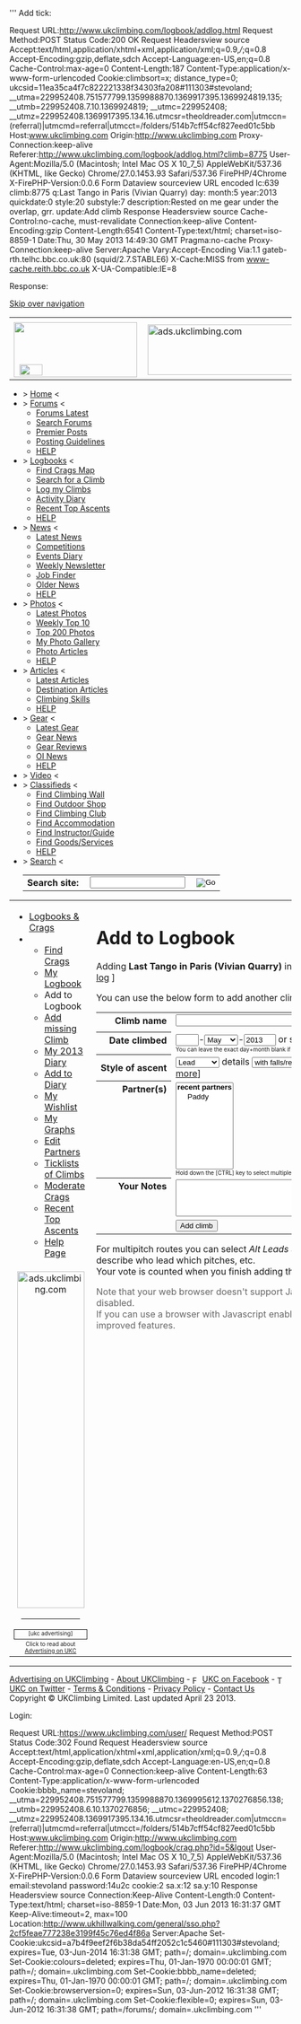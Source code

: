 '''
Add tick:


Request URL:http://www.ukclimbing.com/logbook/addlog.html
Request Method:POST
Status Code:200 OK
Request Headersview source
Accept:text/html,application/xhtml+xml,application/xml;q=0.9,*/*;q=0.8
Accept-Encoding:gzip,deflate,sdch
Accept-Language:en-US,en;q=0.8
Cache-Control:max-age=0
Content-Length:187
Content-Type:application/x-www-form-urlencoded
Cookie:climbsort=x; distance_type=0; ukcsid=11ea35ca4f7c822221338f34303fa208#111303#stevoland; __utma=229952408.751577799.1359988870.1369917395.1369924819.135; __utmb=229952408.7.10.1369924819; __utmc=229952408; __utmz=229952408.1369917395.134.16.utmcsr=theoldreader.com|utmccn=(referral)|utmcmd=referral|utmcct=/folders/514b7cff54cf827eed01c5bb
Host:www.ukclimbing.com
Origin:http://www.ukclimbing.com
Proxy-Connection:keep-alive
Referer:http://www.ukclimbing.com/logbook/addlog.html?climb=8775
User-Agent:Mozilla/5.0 (Macintosh; Intel Mac OS X 10_7_5) AppleWebKit/537.36 (KHTML, like Gecko) Chrome/27.0.1453.93 Safari/537.36 FirePHP/4Chrome
X-FirePHP-Version:0.0.6
Form Dataview sourceview URL encoded
lc:639
climb:8775
q:Last Tango in Paris (Vivian Quarry)
day:
month:5
year:2013
quickdate:0
style:20
substyle:7
description:Rested on me gear under the overlap, grr.
update:Add climb
Response Headersview source
Cache-Control:no-cache, must-revalidate
Connection:keep-alive
Content-Encoding:gzip
Content-Length:6541
Content-Type:text/html; charset=iso-8859-1
Date:Thu, 30 May 2013 14:49:30 GMT
Pragma:no-cache
Proxy-Connection:keep-alive
Server:Apache
Vary:Accept-Encoding
Via:1.1 gateb-rth.telhc.bbc.co.uk:80 (squid/2.7.STABLE6)
X-Cache:MISS from www-cache.reith.bbc.co.uk
X-UA-Compatible:IE=8


Response:

<!DOCTYPE html PUBLIC '-//W3C//DTD XHTML 1.0 Transitional//EN' 'http://www.w3.org/TR/xhtml1/DTD/xhtml1-transitional.dtd'>
<html xmlns='http://www.w3.org/1999/xhtml' xml:lang='en' lang='en'><head><title>UKC Logbook - Add to Logbook</title>
<link rel='stylesheet' type='text/css' href='http://ukc2.com/core/core2.css' />
<link rel='shortcut icon' href='http://ukc2.com/core/favicon.ico' />
<link rel='top' title='UKC homepage' href='/' /><link rel='search' title='Search' href='/general/search.html' />
<link rel='stylesheet' type='text/css' href='http://ukc2.com/core/ajax.css' title='styles' />
<script type='text/javascript' src='livesearch.js'></script>
</head>
<body onload='liveSearchInit()'><div id='wrap'>
<a class="skiplink" href="#main" accesskey="s">Skip over navigation</a><table cellpadding="0" cellspacing="0" id="top" summary="">
<tr id='topbar'><td></td><td align='right' id='login'></td></tr>
<tr><td width='220' height='98'><div style='position:relative'><a href='/' title='UKC homepage'><img src='http://ukc2.com/core/1px.gif' width='220' height='98' border='0' alt='' /></a><a href='http://www.ukhillwalking.com/' title='UKH homepage' style='position:absolute; left:10px; top:75px'><img src='http://ukc2.com/core/miniukh.png' width='41' height='20' border='0' alt='' /></a></div></td><td id='banner'><a href='http://ads.ukclimbing.com/click.php?id=5545&amp;uri=4' target='_blank'><img src='http://ukc2.com/ads/i/5545.gif' width='728' height='90' alt='ads.ukclimbing.com' hspace='3' border='0' /></a></td></tr>
</table>
<div id="menubar" class="nocontent">
<ul>
<li>&gt; <a href="/" title="UKC homepage" accesskey="1">Home</a> &lt;</li>
<li>&gt; <a href="/forums/">Forums</a> &lt;
<ul class="drop">
<li><a href='/forums/'>Forums Latest</a></li>
<li><a href='/forums/info/search.php'>Search Forums</a></li>
<li><a href='/forums/i.php?f=16'>Premier Posts</a></li>
<li><a href='/forums/info/guidelines.html'>Posting Guidelines</a></li>
<li><a href='/forums/info/help.html'>HELP</a></li>
</ul></li>
<li class='sel'>&gt; <a href="/logbook/">Logbooks</a> &lt;
<ul class="drop">
<li><a href='/logbook/map/'>Find Crags Map</a></li>
<li><a href='/logbook/'>Search for a Climb</a></li>
<li><a href='/logbook/showlog.html'>Log my Climbs</a></li>
<li><a href='/logbook/e.php?d=2013'>Activity Diary</a></li>
<li><a href='/logbook/topascents.html'>Recent Top Ascents</a></li>
<li><a href='/logbook/help.html'>HELP</a></li>
</ul>
</li>
<li>&gt; <a href="/news/">News</a> &lt;
<ul class="drop">
<li><a href='/news/'>Latest News</a></li>
<li><a href='/articles/older.html?category=7'>Competitions</a></li>
<li><a href='/news/events.html'>Events Diary</a></li>
<li><a href='/news/newsletter.html'>Weekly Newsletter</a></li>
<li><a href='/gear/list.php?type=27&amp;brand='>Job Finder</a></li>
<li><a href='/news/older.html'>Older News</a></li>
<li><a href='/news/help.html'>HELP</a></li>
</ul></li>
<li>&gt; <a href="/photos/">Photos</a> &lt;
<ul class="drop">
<li><a href='/photos/thisweek.html'>Latest Photos</a></li>
<li><a href='/photos/top10.html'>Weekly Top 10</a></li>
<li><a href='/photos/top200.html'>Top 200 Photos</a></li>
<li><a href='/photos/author.html'>My Photo Gallery</a></li>
<li><a href='/articles/older.html?category=5'>Photo Articles</a></li>
<li><a href='/photos/help.html'>HELP</a></li>
</ul></li>
<li>&gt; <a href="/articles/">Articles</a> &lt;
<ul class="drop">
<li><a href='/articles/'>Latest Articles</a></li>
<li><a href='/articles/older.html?category=2'>Destination Articles</a></li>
<li><a href='/articles/older.html?category=3'>Climbing Skills</a></li>
<li><a href='/articles/help.html'>HELP</a></li>
</ul></li>
<li>&gt; <a href="/gear/">Gear</a> &lt;
<ul class="drop">
<li><a href='/gear/'>Latest Gear</a></li>
<li><a href='/gear/list.php?older=6'>Gear News</a></li>
<li><a href='/gear/list.php?older=4'>Gear Reviews</a></li>
<li><a href='/gear/list.php?type=7&amp;brand='>OI News</a></li>
<li><a href='/gear/help.html'>HELP</a></li>
</ul></li>
<li>&gt; <a href="/videos/" title="Climbing videos">Video</a> &lt;</li>
<li>&gt; <a href="/listings/">Classifieds</a> &lt;
<ul class="drop">
<li><a href='/listings/?t=wall'>Find Climbing Wall</a></li>
<li><a href='/listings/?t=shop'>Find Outdoor Shop</a></li>
<li><a href='/listings/?t=club'>Find Climbing Club</a></li>
<li><a href='/listings/?t=stay'>Find Accommodation</a></li>
<li><a href='/listings/?t=learn'>Find Instructor/Guide</a></li>
<li><a href='/listings/?t=gear'>Find Goods/Services</a></li>
<li><a href='/listings/help.html'>HELP</a></li>
</ul></li>
<li>&gt; <a href="/general/search.html" title="Search this site" accesskey="4">Search</a> &lt;<div id="searchbox" onmouseover='document.topsearch.q.focus()' onmouseout='document.topsearch.q.blur()'><form method="get" name="topsearch" action="/general/search.html">
<input type="hidden" name="cof" value="FORID:11" /><input type="hidden" name="ie" value="UTF-8" /><input type="hidden" name="cx" value="012320157739014986830:zyxmlwsazli" /><table cellpadding='0' cellspacing='0'><tr><td><b>Search site:&nbsp;</b></td><td><input type="text" name="q" size="25" style='width:170px' maxlength="255" value="" /></td><td><input type="image" name="sa" src="http://ukc2.com/core/searchdg.gif" alt="Go" style="padding-left:4px" /></td></tr></table></form></div></li>
</ul>
</div>

<table cellpadding="0" cellspacing="0" width="100%" summary="" id="page">
<tr valign="top">
<td id='sidenav' class='nocontent'>
<ul>
<li><a href="/logbook/index.html">Logbooks &amp; Crags</a></li>
<li><ul>
<li><a href="/logbook/map/index.html">Find Crags</a></li>
<li><a href="/logbook/showlog.html?id=111303">My Logbook</a></li>
<li class='sel'>Add to Logbook</li>
<li><a href="/logbook/addclimb.html">Add missing Climb</a></li>
<li><a href="/logbook/e.php?d=2013&amp;u=111303">My 2013 Diary</a></li>
<li><a href="/logbook/adddiary.html">Add to Diary</a></li>
<li><a href="/logbook/showlist.html?id=111303">My Wishlist</a></li>
<li><a href="/logbook/showgraph.html?id=111303">My Graphs</a></li>
<li><a href="/logbook/partners.html">Edit Partners</a></li>
<li><a href="/logbook/sets.html">Ticklists of Climbs</a></li>
<li><a href="/logbook/moderate.html">Moderate Crags</a></li>
<li><a href="/logbook/topascents.html">Recent Top Ascents</a></li>
<li><a href="/logbook/help.html">Help Page</a></li>
</ul></li>
</ul>
<center><div style='padding:7px 0 3px 0'><a href='http://ads.ukclimbing.com/click.php?id=5591&amp;uri=46' target='_blank'><img src='http://ukc2.com/ads/b/5591.jpg' width='120' height='600' alt='ads.ukclimbing.com' style='border:none' /></a>
</div>
<hr width='80%' />
<font size='1'><a href='http://ads.ukclimbing.com/' target='_blank'><img src='http://ukc2.com/core/ukc-ad.gif' width='129' height='16' vspace='2' alt="[ukc advertising]" border='1' /></a><br />
Click to read about <a href='http://ads.ukclimbing.com/' target='_blank'>Advertising on UKC</a></font></center></td>
<td id='main'>
<h1>Add to Logbook</h1>
<p>
Adding <b>Last Tango in Paris (Vivian Quarry)</b> into your logbook...
OK. [ <a href='editlog.html?id=2979458'>edit log</a> ]
<p>
You can use the below form to add another climb to your Logbook:<p>
<form method='post' name='searchform' action='addlog.html' id='searchform' onSubmit="return verify(this) && liveSearchSubmit('climb')"><input type='hidden' name='lc' value='639' />
<div id='voting' style='float:right'></div>
<table cellspacing='2' cellpadding='1'><tr valign='top'><th align='right'>Climb name</th><td><input type='hidden' name='climb' value='0' /><input type='text' id='livesearch' name='q' size='40' maxlength='117' value="" onkeypress="liveSearchStart(this)" onblur='liveSearchHideDelayed()' onChange='if (document.searchform.climb2) document.searchform.climb2.selectedIndex=0' /> <script language="JavaScript" type="text/javascript"><!--
document.write("<input name=find type=button value='Find' onClick='if (document.searchform.q.value.length < 1) { alert(\"Please enter part of the climb name to find\") } else { this.form.submit() }' />");
//  --></script>
<noscript><input name='find' type='submit' value="Find" /></noscript>
</td></tr>
<tr><td height='1'> </td><td><div id='LSResult' style='display: none'><ul id='LSShadow'> </ul></div></td></tr>
<tr><th align='right' valign='top' nowrap>Date climbed</th><td nowrap><input type='text' name='day' size='2' maxlength='2' value="" onChange='document.searchform.quickdate.selectedIndex=0' />-<select name='month' onChange='document.searchform.quickdate.selectedIndex=0'><option value='0'>month</option><option value='1'>Jan</option><option value='2'>Feb</option><option value='3'>Mar</option><option value='4'>Apr</option><option value='5' SELECTED>May</option><option value='6'>Jun</option><option value='7'>Jul</option><option value='8'>Aug</option><option value='9'>Sep</option><option value='10'>Oct</option><option value='11'>Nov</option><option value='12'>Dec</option></select>-<input type='text' name='year' size='4' maxlength='4' value="2013" onChange='document.searchform.quickdate.selectedIndex=0' /> or select <select name=quickdate onChange='if (this.selectedIndex > 0) setdate(this.value)'><option value='0'>quick dates</option><option value='20130530'>Today</option><option value='20130529'>Yesterday</option><option value='20130528'>Tue 28th</option><option value='20130527'>Mon 27th</option><option value='20130526'>Sun 26th</option><option value='20130525'>Sat 25th</option><option value='20130524'>Fri 24th</option></select><br /><font size='1'>You can leave the exact day+month blank if you can't remember or don't care!</font></td></tr>
<tr><th align='right' nowrap>Style of ascent</th><td><select name='style' onChange='document.searchform.substyle.selectedIndex=0; switchAscent(this.selectedIndex)'><option value='0'>optional</option><option value='50'>Boulder</option><option value='10'>Solo</option><option value='20' SELECTED>Lead</option><option value='60'>Alt Leads</option><option value='30'>Second</option><option value='40'>Top-rope</option></select>&nbsp;details&nbsp;<select name='substyle'><option value='0'>&nbsp;</option><option value='1'>clean onsight</option><option value='2'>clean with beta</option><option value='3'>clean no falls (repeat ascent)</option><option value='5'>clean after practice (redpoint)</option><option value='7' SELECTED>with falls/rests (dogged)</option><option value='9'>did not finish</option></select> [<a href='help.html#style' target='help' title='Read more about the different Styles of ascent'>read more</a>]<script language="JavaScript" type="text/javascript"><!--
function switchAscent(ascenttype) {
  if (ascenttype == 0) {
    document.searchform.substyle.options.length=0;
    document.searchform.substyle.options[0]=new Option(" ", 0);
  } else {
    document.searchform.substyle.options.length=0;
    document.searchform.substyle.options[0]=new Option(" ", 0);
    document.searchform.substyle.options[1]=new Option("clean onsight", 1);
    document.searchform.substyle.options[2]=new Option("clean with beta", 2);
    document.searchform.substyle.options[3]=new Option("clean no falls (repeat ascent)", 3);
    document.searchform.substyle.options[4]=new Option("clean after practice (worked)", 5);
    if (ascenttype == 1 || ascenttype == 2) {
      document.searchform.substyle.options[5]=new Option("did not finish", 9);
    } else {
      document.searchform.substyle.options[5]=new Option("with falls/rests (dogged)", 7);
      document.searchform.substyle.options[6]=new Option("did not finish", 9);
    };
  };
};
switchAscent(3);
for (i=1; i < document.searchform.substyle.options.length; i++) {
  if (document.searchform.substyle.options[i].value == 7) document.searchform.substyle.options[i].selected = true;
};
//  --></script></td></tr>
<tr valign='top'><th align='right'>Partner(s)</th><td nowrap><div id='partnersjs' style='display:none'><select name='quickpartners' onchange='addPartner(this)'><option value='0'>choose partners</option><optgroup label='recent partners'><option value='188295'>Paddy</option></optgroup></select> [<a href='#' onclick="return open_popup('addpartner.html?popup=1')" title='Add a new climbing Partner to your list'>add partner</a>]<div id='partnerstxt' style='display:none'><font size='1'>You can choose more than one partner for this climb. Untick a partner to remove them from this climb</font></div><div id='newpartners' style='margin-top:4px; display:none'></div></div>
<noscript><input type='hidden' name='noscript' value='1' /><select name='partnersmul[]' size='9' multiple><optgroup label='recent partners'><option value='188295'>Paddy</option></optgroup></select><br />
<font size=1>Hold down the [CTRL] key to select multiple partners, or click to <a href='addpartner.html' target='_blank' title='Add a new climbing Partner to your list'>Add new Partner</a></font></noscript></td></tr>
<tr><th align='right' valign='top'>Your Notes</th><td><textarea name='description' cols='50' rows='4' onFocus='if (this.value == "notes about your climb, or leave blank") this.value=""'></textarea></td></tr>
<tr><td>&nbsp;</td><td><input name='update' type='submit' value='Add climb' /></td></tr>
</table>
</form>
<p>
For multipitch routes you can select <i>Alt Leads</i> and use <i>Your Notes</i> to describe who lead which pitches, etc.<br />
Your vote is counted when you finish adding this climb to your logbook.<noscript><p><font color='#666666'>Note that your web browser doesn't support Javascript, or has Javascript disabled.<br />
If you can use a browser with Javascript enabled then this page will have improved features.</font></noscript>

<script language="JavaScript" type="text/javascript">
<!--  to hide script contents from old browsers
function verify(f)
{
  msg = "Your Logbook wasn't updated because of the following error(s):\n";
  msg += "Please correct these error(s) and re-submit.\n";
  msg += "__________________________________________________\n\n";
  err = "";
  if (f.q.value.length < 1) err += "- Enter part of the climb name to find\n";
  year = parseInt(f.year.value,10);
  day = parseInt(f.day.value,10);
  if ((f.day.value.length > 0) && (isNaN(day) || day < 1 || day > 31)) err += "- Date climbed should have a day between 1 and 31\n";
  // if (f.month.selectedIndex == 0) err += "- Please select the month you climbed it\n";
  if (f.year.value.length <= 2 && isNaN(year) == false && year >= 1 && year <= 13) f.year.value = 2000+year;
  if (f.year.value.length <= 2 && isNaN(year) == false && year <= 99 && year >= 40) f.year.value = 1900+year;
  year = parseInt(f.year.value,10);
  if (isNaN(year) || year < 1940 || year > 2013) err += "- Date climbed must have a valid 4-digit year\n";
  if (err == "") return(true);
  alert(msg + err);
  return(false);
};
function setdate(date)
{
  document.searchform.day.value=date.substr(6,2);
  document.searchform.month.selectedIndex=date.substr(4,2);
  document.searchform.year.value=date.substr(0,4);
};
/* Compatibility for old versions of MSIE without DOM */
if (document.all && !document.getElementById) {
  document.getElementById = function(id) {
    return document.all[id];
  }
};

// Called by livesearch.js on RETURN keypress, or mouse click
liveSearchFunc = function showClimb(id, name) {
  var voting = document.getElementById('voting');
  document.searchform.climb.value = id;
  document.searchform.q.value = clean(name);

  // Initiate AJAX load?
  if (!window.XMLHttpRequest && !window.ActiveXObject) return;
  if (window.XMLHttpRequest) {
    // Firefox, Opera, IE7 supports XMLHttpRequest
    var h=new XMLHttpRequest();
  } else {
    // branch for IE/Windows ActiveX version, IE6 and earlier
    var h=new ActiveXObject("Microsoft.XMLHTTP");
  };
  var j="livevotes.php?i="+id;
  h.open("GET",j,true);
  h.onreadystatechange=makeInsertLoadHandler(h, voting);
  h.send(null);
};

// Handle loading of XML data file for voting form
function makeInsertLoadHandler(n,f) {
  return function() {
    if (n.readyState==4) {
      if (n.status == 200) {
        f.innerHTML = n.responseText;
      } else {
        f.innerHTML = "Failed... error "+n.status;
      };
      n.onreadystatechange=donothing;
    };
  };
};
function donothing() {};

// Add partner selected from 'Add Partners' pulldown menu onto end of 'Partners' table cell, with checkbox
function addPartner(menu) {
  if (menu.options[menu.selectedIndex].value == 0) return;
  var lst = document.getElementById('newpartners');
  var html = "<label><input type='checkbox' name='partners[]' value='"+menu.options[menu.selectedIndex].value+"' checked style='margin:0; padding:0' /> "+menu.options[menu.selectedIndex].text+"<"+"/label><br />\n";
  document.getElementById('newpartners').style.display='';
  document.getElementById('partnerstxt').style.display='';
  lst.innerHTML += html;
};

// Add new partner from addpartners.html popup window
function newPartner(value, name) {
  var menu = document.searchform.quickpartners;
  var newOpt = new Option(name, value);
  menu.options[menu.length] = newOpt;
  menu.selectedIndex = menu.length-1;
  addPartner(menu);
};

function open_popup(page) {
  window_handle = window.open(page,'popupWindowName','width=584,height=220,menubar=0,status=0,scrollbars=0,toolbar=0');
  window_handle.focus();
  return false;
};

document.getElementById('partnersjs').style.display='';
// end hiding contents  -->
</script>

</td></tr></table>
<div id='footer' class='nocontent'><hr />
<a href='http://ads.ukclimbing.com/mediakit.html' target='_blank'>Advertising on UKClimbing</a> - <a href='/general/about.html'>About UKClimbing</a> - <a href='http://www.facebook.com/ukclimbing' target='fb'><img src='http://ukc2.com/fb/logosq.gif' width='14' height='14' border='0' style='vertical-align:middle' alt='Fb' /></a> <a href='http://www.facebook.com/ukclimbing' target='fb'>UKC on Facebook</a> - <a href='http://twitter.com/ukclimbing' target='twtr'><img src='http://ukc2.com/core/twitter.gif' width='14' height='14' border='0' style='vertical-align:middle' alt='Twtr' /></a> <a href='http://twitter.com/ukclimbing' target='twtr'>UKC on Twitter</a>
 - <a href='/general/terms.html' accesskey='8'>Terms &amp; Conditions</a> - <a href='/general/privacy.html'>Privacy Policy</a> - <a href='/general/email.html' accesskey='9'>Contact Us</a><br />
Copyright &copy; UKClimbing Limited. Last updated April 23 2013.</div>
</div>
<script type='text/javascript' src='http://ukc2.com/core/main2.js'></script>
<script type="text/javascript"><!--
var _gaq = _gaq || [];_gaq.push(['_setAccount', 'UA-2305567-1']);_gaq.push(['_trackPageview']);
(function() {var ga = document.createElement('script'); ga.type = 'text/javascript'; ga.async = true;ga.src = 'http://www.google-analytics.com/ga.js';var s = document.getElementsByTagName('script')[0]; s.parentNode.insertBefore(ga, s);})();
 --></script>
<script type="text/javascript" src="http://s.skimresources.com/js/51389X1256615.skimlinks.js"></script></body></html>







Login:

Request URL:https://www.ukclimbing.com/user/
Request Method:POST
Status Code:302 Found
Request Headersview source
Accept:text/html,application/xhtml+xml,application/xml;q=0.9,*/*;q=0.8
Accept-Encoding:gzip,deflate,sdch
Accept-Language:en-US,en;q=0.8
Cache-Control:max-age=0
Connection:keep-alive
Content-Length:63
Content-Type:application/x-www-form-urlencoded
Cookie:bbbb_name=stevoland; __utma=229952408.751577799.1359988870.1369995612.1370276856.138; __utmb=229952408.6.10.1370276856; __utmc=229952408; __utmz=229952408.1369917395.134.16.utmcsr=theoldreader.com|utmccn=(referral)|utmcmd=referral|utmcct=/folders/514b7cff54cf827eed01c5bb
Host:www.ukclimbing.com
Origin:http://www.ukclimbing.com
Referer:http://www.ukclimbing.com/logbook/crag.php?id=5&lgout
User-Agent:Mozilla/5.0 (Macintosh; Intel Mac OS X 10_7_5) AppleWebKit/537.36 (KHTML, like Gecko) Chrome/27.0.1453.93 Safari/537.36 FirePHP/4Chrome
X-FirePHP-Version:0.0.6
Form Dataview sourceview URL encoded
login:1
email:stevoland
password:14u2c
cookie:2
sa.x:12
sa.y:10
Response Headersview source
Connection:Keep-Alive
Content-Length:0
Content-Type:text/html; charset=iso-8859-1
Date:Mon, 03 Jun 2013 16:31:37 GMT
Keep-Alive:timeout=2, max=100
Location:http://www.ukhillwalking.com/general/sso.php?2cf5feae777238e3199f45c76ed4f86a
Server:Apache
Set-Cookie:ukcsid=a7b4f9eef2f6b38da54ff2052c1c5460#111303#stevoland; expires=Tue, 03-Jun-2014 16:31:38 GMT; path=/; domain=.ukclimbing.com
Set-Cookie:colours=deleted; expires=Thu, 01-Jan-1970 00:00:01 GMT; path=/; domain=.ukclimbing.com
Set-Cookie:bbbb_name=deleted; expires=Thu, 01-Jan-1970 00:00:01 GMT; path=/; domain=.ukclimbing.com
Set-Cookie:browserversion=0; expires=Sun, 03-Jun-2012 16:31:38 GMT; path=/; domain=.ukclimbing.com
Set-Cookie:flexible=0; expires=Sun, 03-Jun-2012 16:31:38 GMT; path=/forums/; domain=.ukclimbing.com
'''